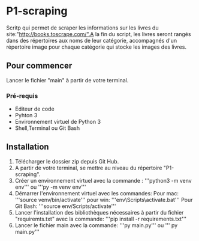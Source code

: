 # P1-scraping

Scritp qui permet de scraper les informations sur les livres du site:"http://books.toscrape.com/".A la fin du script, les livres seront rangés dans des répertoires aux noms de leur catégorie, accompagnés d'un répertoire image pour chaque catégorie qui stocke les images des livres.

## Pour commencer

Lancer le fichier "main" à partir de votre terminal.

### Pré-requis

* Editeur de code
* Pyhton 3
* Environnement virtuel de Python 3
* Shell,Terminal ou Git Bash

## Installation

1. Télécharger le dossier zip depuis Git Hub.
1. A partir de votre terminal, se mettre au niveau du répertoire "P1-scraping".
1. Créer un environnement virtuel avec la commande :
   '''python3 -m venv env''' 
   ou 
   '''py -m venv env'''
1. Démarrer l'environnement virtuel avec les commandes:
   Pour mac:
   '''source venv/bin/activate'''
   pour win:
   '''env\Scripts\activate.bat'''
   Pour Git Bash:
   '''source env/Scripts/activate'''
1. Lancer l'installation des bibliothèques nécessaires à partir du fichier "requiremts.txt" avec la commande:
'''pip install -r requirements.txt'''
1. Lancer le fichier main avec la commande:
'''py main.py''' 
   ou 
''' py main.py'''  